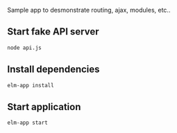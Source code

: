 Sample app to desmonstrate routing, ajax, modules, etc..


## Start fake API server


```sh
node api.js
```

## Install dependencies

```sh
elm-app install
```

## Start application

```sh
elm-app start
```
